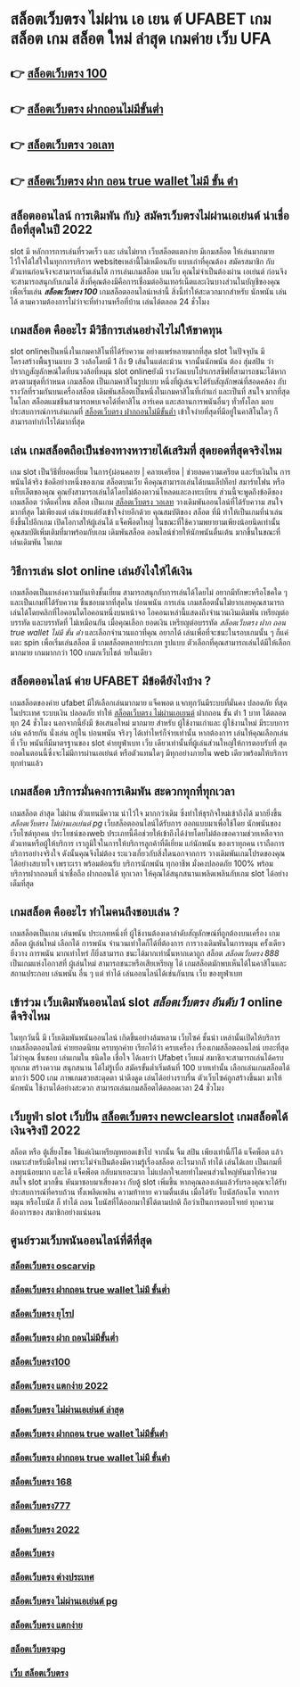 # สล็อตเว็บตรง ไม่ผ่าน เอ เยน ต์ UFABET เกมสล็อต  เกม สล็อต ใหม่ ล่าสุด เกมค่าย เว็บ UFA

## 👉 [สล็อตเว็บตรง 100](https://m.gamblerape.com/login?action=register)
## 👉 [สล็อตเว็บตรง ฝากถอนไม่มีขั้นต่ำ](https://m.gamblerape.com/login?action=login)
## 👉 [สล็อตเว็บตรง วอเลท](https://m.gamblerape.com/login?action=register)
## 👉 [สล็อตเว็บตรง ฝาก ถอน true wallet ไม่มี ขั้น ต่ํา](https://www.gamblerape.com/)

## สล็อตออนไลน์ การเดิมพัน กับ} สมัครเว็บตรงไม่ผ่านเอเย่นต์   น่าเชื่อถือที่สุดในปี 2022 

 slot  มี หลักการการเล่นที่รวดเร็ว  และ เล่นไม่ยาก เว็บสล็อตแตกง่าย มีเกมสล็อต ให้เล่นมากมาย ไว้ใจได้ใส่ใจในทุกการบริการ websiteเหล่านี้ไม่เหมือนกับ แบบเก่าที่คุณต้อง สมัครสมาชิก กับตัวแทนก่อนจึงจะสามารถเริ่มเล่นได้ การเล่นเกมสล็อต บนเว็บ คุณไม่จำเป็นต้องผ่าน เอเย่นต์ ก่อนจึงจะสามารถสนุกกับเกมได้ สิ่งที่คุณต้องมีคือการเชื่อมต่ออินเทอร์เน็ตและเงินบางส่วนในบัญชีของคุณเพื่อเริ่มเล่น ***สล็อตเว็บตรง 100*** เกมสล็อตออนไลน์เหล่านี้ สิ่งนี้ทำให้สะดวกมากสำหรับ นักพนัน เล่นได้ ตามความต้องการไม่ว่าจะที่ทำงานหรือที่บ้าน เล่นได้ตลอด 24 ชั่วโมง

##  เกมสล็อต คืออะไร มีวิธีการเล่นอย่างไรไม่ให้ขาดทุน

 slot onlineเป็นหนึ่งในเกมคาสิโนที่ได้รับความ อย่างแพร่หลายมากที่สุด  slot ในปัจจุบัน มีโครงสร้างพื้นฐานแบบ 3 วงล้อโดยมี 1 ถึง 9 เส้นในแต่ละม้วน จากนั้นนักพนัน ต้อง สุ่มสปิน ว่าปรากฏสัญลักษณ์ใดที่บนวงล้อที่หมุน  slot onlineยังมี รางวัลแบบโปรเกรสซีฟที่สามารถชนะได้หากตรงตามชุดที่กำหนด เกมสล็อต เป็นเกมคาสิโนรูปแบบ หนึ่งที่ผู้เล่นจะได้รับสัญลักษณ์ที่สอดคล้อง กับรางวัลที่รวมกันบนเครื่องสล็อต เดิมพันสล็อตเป็นหนึ่งในเกมคาสิโนที่เก่าแก่ และเป็นที่ สนใจ มากที่สุดในโลก สล็อตแมชชีนสามารถพบเจอได้ที่คาสิโน อาร์เคด และสถานการพนันอื่นๆ ทั่วทั้งโลก มอบประสบการณ์การเล่นเกมที่ [สล็อตเว็บตรง ฝากถอนไม่มีขั้นต่ำ](https://m.gamblerape.com/login?action=register) เข้าใจง่ายที่สุดที่มีอยู่ในคาสิโนใดๆ ก็สามารถทำกำไรได้มากที่สุด 

## เล่น เกมสล็อตถือเป็นช่องทางหารายได้เสริมที่ สุดยอดที่สุดจริงไหม

เกม slot เป็นวิธีที่ยอดเยี่ยม ในการ{ผ่อนคลาย | คลายเครียด | ช่วยลดความเครียด และรับเงินใน การพนันได้จริง ข้อดีอย่างหนึ่งของเกม สล็อตบนเว็บ คือคุณสามารถเล่นได้บนแล็ปท็อป สมาร์ทโฟน หรือแท็บเล็ตของคุณ คุณยังสามารถเล่นได้โดยไม่ต้องดาวน์โหลดและลงทะเบียน ส่วนนี้จะพูดถึงข้อดีของเกมสล็อต ว่าดีแค่ไหน  สล็อต เป็นเกม  [สล็อตเว็บตรง วอเลท](https://www.gamblerape.com/) วางเดิมพันออนไลน์ที่ได้รับความ สนใจ มากที่สุด ไม่เพียงแต่ เล่นง่ายแต่ยังเข้าใจง่ายอีกด้วย คุณสมบัติของ สล็อต ที่มี ทำให้เป็นเกมที่น่าเล่น ยิ่งขึ้นไปอีกเกม เปิดโอกาสให้ผู้เล่นได้ แจ็คพ็อตใหญ่ ในขณะที่ใช้ความพยายามเพียงน้อยนิดเท่านั้น คุณสมบัติเพิ่มเติมที่มาพร้อมกับเกม เดิมพันสล็อต  ออนไลน์ช่วยให้นักพนันตื่นเต้น มากขึ้นในขณะที่ เล่นเดิมพัน ในเกม


## วิธีการเล่น slot online  เล่นยังไงให้ได้เงิน

 เกมสล็อตเป็นแหล่งความบันเทิงชั้นเยี่ยม สามารถสนุกกับการเล่นได้โดยไม่ อยากมีทักษะหรือโชคใด ๆ และเป็นเกมที่ได้รับความ ชื่นชอบมากที่สุดใน บ่อนพนัน การเล่น เกมสล็อตนั้นไม่ยากเลยคุณสามารถเล่นได้โดยคลิกที่ไอคอนใดไอคอนหนึ่งบนหน้าจอ ไอคอนเหล่านี้แสดงถึงจำนวนเงินเดิมพัน  เหรียญต่อบรรทัด และบรรทัดที่ ไม่เหมือนกัน  เมื่อคุณเลือก ยอดเงิน  เหรียญต่อบรรทัด *สล็อตเว็บตรง ฝาก ถอน true wallet ไม่มี ขั้น ต่ํา* และเลือกจำนวนแถวที่คุณ อยากได้ เล่นเพื่อที่จะชนะในรอบเกมนั้น ๆ ก็แค่ แตะ   spin เพื่อเริ่มเล่นสล็อต มี เกมสล็อตหลายประเภท รูปแบบ ตัวเลือกที่คุณสามารถเล่นได้มีให้เลือกมากมาย เกมมากกว่า 100 เกมภเว็บไชต์ ายในเดียว


## สล็อตออนไลน์ ค่าย UFABET มีข้อดียังไงบ้าง ?

 เกมสล็อตของค่าย ufabet มีให้เลือกเล่นมากมาย  แจ็คพอต แจกทุกวันมีระบบที่มั่นคง ปลอดภัย  ที่สุดในประเทศ  ระบบเงิน  ปลอดภัย  ทำให้ [สล็อตเว็บตรง ไม่ผ่านเอเยนต์](https://m.gamblerape.com/login?action=register) ฝากถอน ขั้น ต่ํา 1 บาท ได้ตลอดทุก 24 ชั่วโมง นอกจากนี้ยังมี ข้อเสนอใหม่ มากมาย สำหรับ ผู้ใช้งานเก่าและ ผู้ใช้งานใหม่ มีระบบการเล่น  คล้ายกัน นั่งเล่น อยู่ใน บ่อนพนัน จริงๆ ได้เท่าไหร่ก็จ่ายเท่านั้น หากต้องการ เล่นให้คุณเลือกเล่นที่ เว็บ พนันที่มีมาตรฐานของ slot ค่ายยูฟ่าเบท  เว็บ เดียวเท่านั้นที่ผู้เล่นส่วนใหญ่ให้การตอบรับที่ สุดยอดในตอนนี้ซึ่งจะไม่มีการผ่านเอเย่นต์ หรือตัวแทนใดๆ มีทุกอย่างภายใน web เดียวพร้อมให้บริการทุกท่านแล้ว


##  เกมสล็อต บริการมั่นคงการเดิมพัน  สะดวกทุกที่ทุกเวลา

เกมสล็อต ล่าสุด ไม่ผ่าน ตัวแทนมีความ น่าไว้ใจ มากกว่าเดิม ซึ่งทำให้ธุรกิจใหม่เข้าถึงได้ มากยิ่งขึ้น *สล็อตเว็บตรง ไม่ผ่านเอเย่นต์ pg*  เว็บสล็อตออนไลน์ได้รับการ ออกแบบมาเพื่อใช้โดย นักพนันของเว็บไซต์ทุกคน ประโยชน์ของweb ประเภทนี้คือช่วยให้เข้าถึงได้ง่ายโดยไม่ต้องขอความช่วยเหลือจากตัวแทนหรือผู้ให้บริการ เราภูมิใจในการให้บริการลูกค้าที่ดีเยี่ยม แก่นักพนัน ของเราทุกคน เราถือการบริการอย่างจริงใจ ดังนั้นคุณจึงไม่ต้อง ระแวงเกี่ยวกับสิ่งใดนอกจากการ วางเดิมพันเกมโปรดของคุณได้อย่างสบายใจ เพราะเรา พร้อมต้อนรับ บริการนักพนัน ทุกอาชีพ มั่งคงปลอดภัย 100% พร้อมบริการฝากถอนที่ น่าเชื่อถือ ฝากถอนได้ ทุกเวลา  ให้คุณได้สนุกสนานเพลิดเพลินกับเกม  slot  ได้อย่างเต็มที่สุด


##  เกมสล็อต คืออะไร ทำไมคนถึงชอบเล่น ?

 เกมสล็อตเป็นเกม  เล่นพนัน ประเภทหนึ่งที่ ผู้ใช้งานต้องเดาลำดับสัญลักษณ์ที่ถูกต้องบนเครื่อง เกมสล็อต  ผู้เล่นใหม่  เลือกได้   การพนัน จำนวนเท่าใดก็ได้ที่ต้องการ  การวางเดิมพันในการหมุน ครั้งเดียว ยิ่งวาง  การพนัน มากเท่าไหร่ ก็ยิ่งสามารถ ชนะได้มากเท่านั้นหากเดาถูก สล็อต *สล็อตเว็บตรง 888* เป็นเกมแห่งโอกาสที่ ผู้เล่นใหม่ สามารถชนะหรือเสียเหรียญ ได้  เกมสล็อตมักพบเห็นได้ในคาสิโนและสถานประกอบ  เล่นพนัน อื่น ๆ แต่ ทำได้ เล่นออนไลน์ได้เช่นกันบน เว็บ ของยูฟ่าเบท 


##  เข้าร่วม  เว็บเดิมพันออนไลน์  slot ***สล็อตเว็บตรง อันดับ 1*** online ดีจริงไหม

ในทุกวันนี้ มี เว็บเดิมพันพนันออนไลน์ เกิดขึ้นอย่างล้มหลาม  เว็บไซค์ ชั้นนำ เหล่านั้นเปิดให้บริการเกมสล็อตออนไลน์  ค่ายยอดนิยม ครบทุกค่าย เรียกได้ว่า  ครบเครื่อง เรื่องเกมสล็อตออนไลน์ เยอะที่สุด ไม่ว่าคุณ ชื่นชอบ เล่นเกมใน ชนิดใด  เชื่อใจ ได้เลยว่า  Ufabet เว็บแม่  สมาชิกจะสามารถเล่นได้ครบทุกเกม สร้างความ สนุกสนาน ได้ไม่รู้เบื่อ สมัครขั้นต่ำเริ่มต้นที่ 100 บาทเท่านั้น เลือกเล่นเกมสล็อตได้มากว่า 500 เกม ภาพเกมสวยสะดุดตา น่าดึงดูด เล่นได้อย่างราบรื่น ตัวเว็บไซค์ถูกสร้างขึ้นมา มาให้ นักพนัน ใช้งานได้อย่างสะดวก สามารถเล่นเกมสล็อตได้ตลอดเวลา 24 ชั่วโมง

## เว็บยูฟ่า slot  เว็บปั่น [สล็อตเว็บตรง newclearslot](https://m.gamblerape.com/login?action=login) เกมสล็อตได้เงินจริงปี 2022

สล็อต หรือ ตู้เสี่ยงโชค ใช้แค่เงินเหรียญหยอดเข้าไป จากนั้น จิ้ม  สปิน  เพียงเท่านี้ก็ได้ แจ็คพ็อต แล้ว เหมาะสำหรับมือใหม่  เพราะไม่จำเป็นต้องมีความรู้เรื่องสล็อต อะไรมากก็ ทำได้ เล่นได้เลย เป็นเกมที่ลงทุนน้อยมาก และได้ แจ็คพ็อต กลับมาเยอะมาก ไม่แปลกใจเลยทำไมคนส่วนใหญ่หันมาให้ความสนใจ slot มากขึ้น หันมาชอบมาเสี่ยงดวง กับตู้  slot เพิ่มขึ้น หากคุณลองเล่นแล้วรับรองคุณจะได้รับประสบการณ์ที่ครบถ้วน ทั้งเพลิดเพลิน  ความท้าทาย ความตื่นเต้น เมื่อได้รับ โบนัสก้อนโต จากการ หมุน หรือโบนัส  ก็ ทำได้ ถอน  โบนัสที่ได้ออกมาใช้ได้ตามปกติ ถือว่าเป็นการตอบโจทย์ ทุกความต้องการของ สมาชิกอย่างแน่นอน 


## ศูนย์รวมเว็บพนันออนไลน์ที่ดีที่สุด

### [สล็อตเว็บตรง oscarvip](https://atom.io/themes/สมัครเว็บตรง%20สล็อต%20เว็บตรงไม่ผ่านเอเย่นต์%20ล่าสุด%20สล็อตออนไลน์%20PGSLOT%20สล็อตแตกง่าย%20สล็อตpg)
### [สล็อตเว็บตรง ฝากถอน true wallet ไม่มี ขั้นต่ำ](https://atom.io/themes/สมัครเว็บตรง%20สล็อตpgวอเลท%20PG%20Slot%20เว็บพนันสล็อตออนไลน์อันดับ%201)
### [สล็อตเว็บตรง ยุโรป](https://atom.io/themes/สมัครเว็บตรง%20888สล็อต%20PGSlot%20JokerSlot%20เครดิดฟรี)
### [สล็อตเว็บตรง ฝาก ถอนไม่มีขั้นต่ำ](https://atom.io/themes/สมัครเว็บตรง%20สล็อต%20เว็บตรงไม่ผ่านเอเย่นต์%202021%20PGSlot%20JokerSlot%20เครดิดฟรี)
### [สล็อตเว็บตรง100](https://atom.io/themes/สมัครเว็บตรง%20สล็อต%20ฝาก-ถอน%20true%20wallet%202021%20PGSlot%20JokerSlot%20เครดิดฟรี)
### [สล็อตเว็บตรง แตกง่าย 2022](https://atom.io/themes/สมัครเว็บตรง%20สล็อต%2066%20เว็บสล็อตออนไลน์ใหม่มาแรง%20เกมส์สล็อตออนไลน์%20สล็อตแตกง่าย%20สล็อตpg)
### [สล็อตเว็บตรง ไม่ผ่านเอเย่นต์ ล่าสุด](https://atom.io/themes/สมัครเว็บตรง%20ทางเข้า%20สล็อต%20789%20PG%20Slot%20เว็บพนันสล็อตออนไลน์อันดับ%201)
### [สล็อตเว็บตรง ฝากถอน true wallet ไม่มีขั้นต่ํา](https://atom.io/themes/สมัครเว็บตรง%20สล็อตxo%20888%20เว็บสล็อตออนไลน์ใหม่มาแรง%20เกมส์สล็อตออนไลน์%20สล็อตแตกง่าย%20สล็อตpg)
### [สล็อตเว็บตรง ฝากถอน true wallet ไม่มี ขั้นต่ํา](https://atom.io/themes/สมัครเว็บตรง%20สล็อต%20PG%20Slot%20เว็บพนันสล็อตออนไลน์อันดับ%201)
### [สล็อตเว็บตรง 168](https://atom.io/themes/สมัครเว็บตรง%20สล็อต%2066%20เว็บสล็อตออนไลน์%20PGSLOT%20สล็อตแตกง่าย%20สล็อตpg)
### [สล็อตเว็บตรง777](https://atom.io/themes/สมัครเว็บตรง%20true%20wallet%20สล็อต%20ฝาก10รับ100%20วอ%20เลท%20PG%20Slot%20เว็บพนันสล็อตออนไลน์อันดับ%201)
### [สล็อตเว็บตรง 2022](https://atom.io/themes/สมัครเว็บตรง%20สล็อต%20pg%20เว็บตรงไม่ผ่านเอเย่นต์%202021%20เว็บสล็อตออนไลน์%20PGSLOT%20สล็อตแตกง่าย%20สล็อตpg)
### [สล็อตเว็บตรง](https://atom.io/themes/สมัครเว็บตรง%20สล็อต777%20สล็อตออนไลน์%20PGSLOT%20สล็อตแตกง่าย%20สล็อตpg)
### [สล็อตเว็บตรง ต่างประเทศ](https://atom.io/themes/สมัครเว็บตรง%20สล็อต%20เติม%20true%20wallet%20ฝาก%20ถอน%20ไม่มี%20ขั้น%20ต่ํา%202021%20PGSlot%20JokerSlot%20เครดิดฟรี)
### [สล็อตเว็บตรง ไม่ผ่านเอเย่นต์ pg](https://atom.io/themes/สมัครเว็บตรง%20สล็อตpgเว็บตรง%20สล็อตออนไลน์%20PGSLOT%20สล็อตแตกง่าย%20สล็อตpg)
### [สล็อตเว็บตรง แตกง่าย](https://atom.io/themes/สมัครเว็บตรง%20สล็อตpgทดลองเล่น%20สล็อตออนไลน์%20PGSLOT%20สล็อตแตกง่าย%20สล็อตpg)
### [สล็อตเว็บตรงpg](https://atom.io/themes/สมัครเว็บตรง%20สล็อต%20เว็บตรง%20ยุโรป%20PG%20Slot%20เว็บพนันสล็อตออนไลน์อันดับ%201)
### [เว็บ สล็อตเว็บตรง](https://atom.io/themes/สมัครเว็บตรง%20สล็อต%20โอน%20ผ่าน%20วอ%20เลท%20ไม่มีขั้น%20ต่ํา%202021%20สล็อตออนไลน์%20PGSLOT%20สล็อตแตกง่าย%20สล็อตpg%202022)